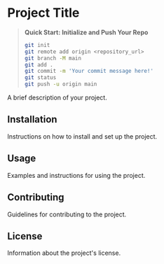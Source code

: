 # Project Title

> **Quick Start: Initialize and Push Your Repo**
>
> ```sh
> git init
> git remote add origin <repository_url>
> git branch -M main
> git add .
> git commit -m 'Your commit message here!'
> git status
> git push -u origin main
> ```

A brief description of your project.

## Installation

Instructions on how to install and set up the project.

## Usage

Examples and instructions for using the project.

## Contributing

Guidelines for contributing to the project.

## License

Information about the project's license.
